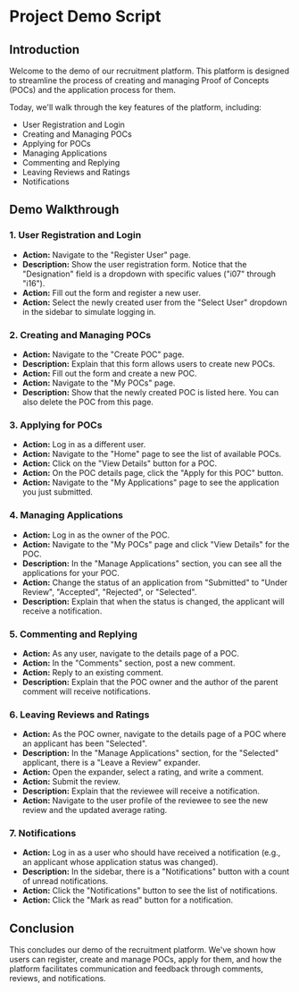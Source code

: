 # Project Demo Script

## Introduction

Welcome to the demo of our recruitment platform. This platform is designed to streamline the process of creating and managing Proof of Concepts (POCs) and the application process for them.

Today, we'll walk through the key features of the platform, including:

*   User Registration and Login
*   Creating and Managing POCs
*   Applying for POCs
*   Managing Applications
*   Commenting and Replying
*   Leaving Reviews and Ratings
*   Notifications

## Demo Walkthrough

### 1. User Registration and Login

*   **Action:** Navigate to the "Register User" page.
*   **Description:** Show the user registration form. Notice that the "Designation" field is a dropdown with specific values ("i07" through "i16").
*   **Action:** Fill out the form and register a new user.
*   **Action:** Select the newly created user from the "Select User" dropdown in the sidebar to simulate logging in.

### 2. Creating and Managing POCs

*   **Action:** Navigate to the "Create POC" page.
*   **Description:** Explain that this form allows users to create new POCs.
*   **Action:** Fill out the form and create a new POC.
*   **Action:** Navigate to the "My POCs" page.
*   **Description:** Show that the newly created POC is listed here. You can also delete the POC from this page.

### 3. Applying for POCs

*   **Action:** Log in as a different user.
*   **Action:** Navigate to the "Home" page to see the list of available POCs.
*   **Action:** Click on the "View Details" button for a POC.
*   **Action:** On the POC details page, click the "Apply for this POC" button.
*   **Action:** Navigate to the "My Applications" page to see the application you just submitted.

### 4. Managing Applications

*   **Action:** Log in as the owner of the POC.
*   **Action:** Navigate to the "My POCs" page and click "View Details" for the POC.
*   **Description:** In the "Manage Applications" section, you can see all the applications for your POC.
*   **Action:** Change the status of an application from "Submitted" to "Under Review", "Accepted", "Rejected", or "Selected".
*   **Description:** Explain that when the status is changed, the applicant will receive a notification.

### 5. Commenting and Replying

*   **Action:** As any user, navigate to the details page of a POC.
*   **Action:** In the "Comments" section, post a new comment.
*   **Action:** Reply to an existing comment.
*   **Description:** Explain that the POC owner and the author of the parent comment will receive notifications.

### 6. Leaving Reviews and Ratings

*   **Action:** As the POC owner, navigate to the details page of a POC where an applicant has been "Selected".
*   **Description:** In the "Manage Applications" section, for the "Selected" applicant, there is a "Leave a Review" expander.
*   **Action:** Open the expander, select a rating, and write a comment.
*   **Action:** Submit the review.
*   **Description:** Explain that the reviewee will receive a notification.
*   **Action:** Navigate to the user profile of the reviewee to see the new review and the updated average rating.

### 7. Notifications

*   **Action:** Log in as a user who should have received a notification (e.g., an applicant whose application status was changed).
*   **Description:** In the sidebar, there is a "Notifications" button with a count of unread notifications.
*   **Action:** Click the "Notifications" button to see the list of notifications.
*   **Action:** Click the "Mark as read" button for a notification.

## Conclusion

This concludes our demo of the recruitment platform. We've shown how users can register, create and manage POCs, apply for them, and how the platform facilitates communication and feedback through comments, reviews, and notifications.
